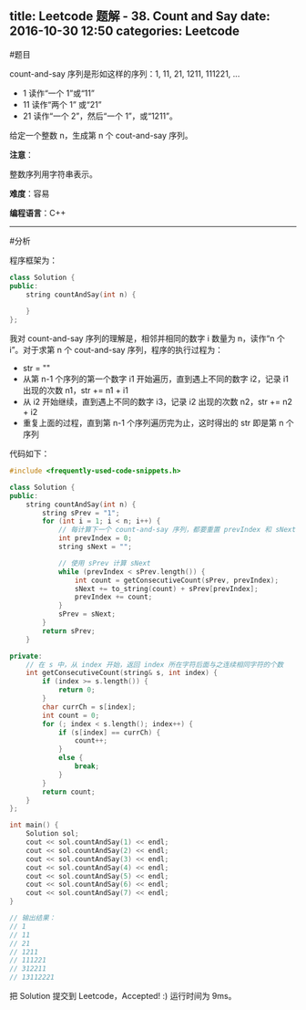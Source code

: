 title: Leetcode 题解 - 38. Count and Say
date: 2016-10-30 12:50
categories: Leetcode
---

#题目

count-and-say 序列是形如这样的序列：1, 11, 21, 1211, 111221, ...

* 1 读作“一个 1”或“11”
* 11 读作“两个 1” 或“21”
* 21 读作“一个 2”，然后“一个 1”，或“1211”。

给定一个整数 n，生成第 n 个 cout-and-say 序列。

<!-- more -->

**注意**：

整数序列用字符串表示。

**难度**：容易

**编程语言**：C++

---

#分析

程序框架为：

```cpp
class Solution {
public:
    string countAndSay(int n) {
        
    }
};
```

我对 count-and-say 序列的理解是，相邻并相同的数字 i 数量为 n，读作“n 个 i”。对于求第 n 个 cout-and-say 序列，程序的执行过程为：

* str = ""
* 从第 n-1 个序列的第一个数字 i1 开始遍历，直到遇上不同的数字 i2，记录 i1 出现的次数 n1，str += n1 + i1
* 从 i2 开始继续，直到遇上不同的数字 i3，记录 i2 出现的次数 n2，str += n2 + i2
* 重复上面的过程，直到第 n-1 个序列遍历完为止，这时得出的 str 即是第 n 个序列

代码如下：

```cpp
#include <frequently-used-code-snippets.h>

class Solution {
public:
    string countAndSay(int n) {
        string sPrev = "1";
        for (int i = 1; i < n; i++) {
            // 每计算下一个 count-and-say 序列，都要重置 prevIndex 和 sNext
            int prevIndex = 0;
            string sNext = "";

            // 使用 sPrev 计算 sNext
            while (prevIndex < sPrev.length()) {
                int count = getConsecutiveCount(sPrev, prevIndex);
                sNext += to_string(count) + sPrev[prevIndex];
                prevIndex += count;
            }
            sPrev = sNext;
        }
        return sPrev;
    }

private:
    // 在 s 中，从 index 开始，返回 index 所在字符后面与之连续相同字符的个数
    int getConsecutiveCount(string& s, int index) {
        if (index >= s.length()) {
            return 0;
        }
        char currCh = s[index];
        int count = 0;
        for (; index < s.length(); index++) {
            if (s[index] == currCh) {
                count++;
            }
            else {
                break;
            }
        }
        return count;
    }
};

int main() {
    Solution sol;
    cout << sol.countAndSay(1) << endl;
    cout << sol.countAndSay(2) << endl;
    cout << sol.countAndSay(3) << endl;
    cout << sol.countAndSay(4) << endl;
    cout << sol.countAndSay(5) << endl;
    cout << sol.countAndSay(6) << endl;
    cout << sol.countAndSay(7) << endl;
}

// 输出结果：
// 1
// 11
// 21
// 1211
// 111221
// 312211
// 13112221
```

把 Solution 提交到 Leetcode，Accepted! :) 运行时间为 9ms。
